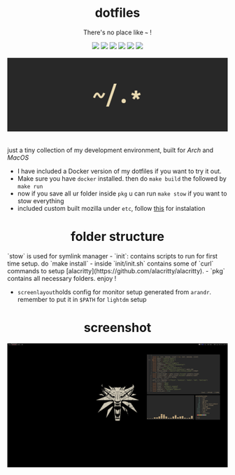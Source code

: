 <div align="center">
    <h1>dotfiles</h1>
    <p>There's no place like <b><code>~</code></b> !</p>
    <p>
    <img src="https://img.shields.io/badge/WM-Awesome%20WM-535d6c.svg" />
   <img src="https://img.shields.io/badge/Editor-Vim-009930.svg" /> 
   <img src="https://img.shields.io/badge/Terminal-Alacritty-784421.svg" /> 
   <img src="https://img.shields.io/badge/Shell-Zsh-red.svg" /> 
   <img src="https://img.shields.io/badge/Font-InconsolataGo-lightgrey.svg" /> 
   <img src="https://img.shields.io/badge/Distro-Arch%20Linux-0f94d2.svg" /> 
   <br><br> 
    <img src="dotfiles.png">
    <br><br>
    </p>
</div>

just a tiny collection of my development environment, built for _Arch_ and _MacOS_

- I have included a Docker version of my dotfiles if you want to try it out.
- Make sure you have `docker` installed. then do `make build` the followed by `make run`
- now if you save all ur folder inside `pkg` u can run `make stow` if you want to stow everything
- included custom built mozilla under `etc`, follow [this](https://github.com/mut-ex/minimal-forfunctional-fox) for instalation

<div align="center"><h1>folder structure</h1></div>
 `stow` is used for symlink manager
- `init`: contains scripts to run for first time setup. do `make install`
    - inside `init/init.sh` contains some of `curl` commands to setup [alacritty](https://github.com/alacritty/alacritty).
- `pkg` contains all necessary folders. enjoy !

- `screenlayout`holds config for monitor setup generated from `arandr`. remember to put it in `$PATH` for `lightdm` setup

<div align="center"><h1>screenshot</h1></div>

![screenshots](./desktop.png)
